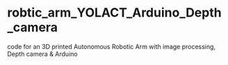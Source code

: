 # robtic_arm_YOLACT_Arduino_Depth_camera
code for an 3D printed Autonomous Robotic Arm with image processing, Depth camera &amp; Arduino
